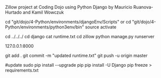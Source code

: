 Zillow project at Coding Dojo using Python Django by Mauricio Ruanova-Hurtado and Kamil Wowczuk

cd "git/dojo/4-Python/environments/djangoEnv/Scripts"
or 
cd "git/dojo/4-Python/environments/python3env/bin"
source activate

cd ../../../
cd django
cat runtime.txt
cd zillow
python manage.py runserver

127.0.0.1:8000

git add .
git commit -m "updated runtime.txt"
git push -u origin master

#update
sudo pip install --upgrade pip
pip install -U Django
pip freeze > requirements.txt

